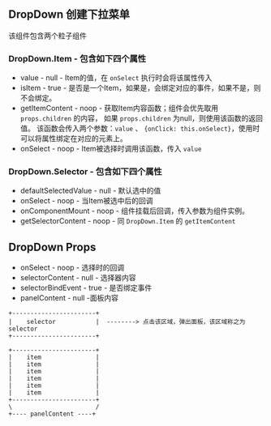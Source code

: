 ## DropDown 创建下拉菜单
该组件包含两个粒子组件

### DropDown.Item - 包含如下四个属性
+ value - null - Item的值，在 `onSelect` 执行时会将该属性传入
+ isItem - true - 是否是一个Item，如果是，会绑定对应的事件，如果不是，则不会绑定。
+ getItemContent - noop - 获取Item内容函数；组件会优先取用 `props.children` 的内容，
  如果 `props.children` 为null，则使用该函数的返回值。
  该函数会传入两个参数：`value` 、 `{onClick: this.onSelect}`，使用时可以将属性绑定在对应的元素上。
+ onSelect - noop - Item被选择时调用该函数，传入 `value`
  
### DropDown.Selector - 包含如下四个属性
+ defaultSelectedValue - null - 默认选中的值
+ onSelect - noop - 当Item被选中后的回调
+ onComponentMount - noop - 组件挂载后回调，传入参数为组件实例。
+ getSelectorContent - noop - 同 `DropDown.Item` 的 `getItemContent`

## DropDown Props

+ onSelect - noop - 选择时的回调
+ selectorContent - null - 选择器内容
+ selectorBindEvent - true - 是否绑定事件
+ panelContent - null -面板内容
```
+-----------------------+
|    selector           |  --------> 点击该区域，弹出面板，该区域称之为 selector
+-----------------------+

+-----------------------+
|    item               |
|    item               |
|    item               |
|    item               |
|    item               |
|    item               |
+-----------------------+
\                       /
+---- panelContent ----+
```